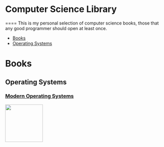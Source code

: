 # Computer Science Library
====
This is my personal selection of computer science books, those that any good programmer should open at least once.
* [Books](#books)
 * [Operating Systems](#operating-systems)

**Books**
====

**Operating Systems**
----

### [Modern Operating Systems](https://www.amazon.com/Modern-Operating-Systems-Andrew-Tanenbaum/dp/013359162X)

<img src="https://images-na.ssl-images-amazon.com/images/I/71nBWJXx5cL._AC_UL320_SR248,320_.jpg" width="120px"/>

